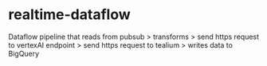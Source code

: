 # realtime-dataflow
Dataflow pipeline that reads from pubsub > transforms > send https request to vertexAI endpoint > send https request to tealium > writes data to BigQuery
